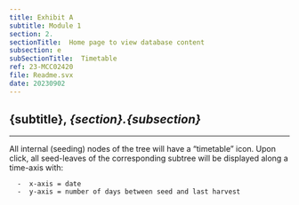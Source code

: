 ```yaml
---
title: Exhibit A
subtitle: Module 1
section: 2.
sectionTitle:  Home page to view database content
subsection: e
subSectionTitle:  Timetable
ref: 23-MCC02420
file: Readme.svx
date: 20230902
---
```


**{subtitle}**, *{section}.{subsection}*
--

----
All internal (seeding) nodes of the tree will have a “timetable” icon. Upon click, all seed-leaves of the corresponding subtree will be displayed along a time-axis with:

```
  -  x-axis = date
  -  y-axis = number of days between seed and last harvest
```